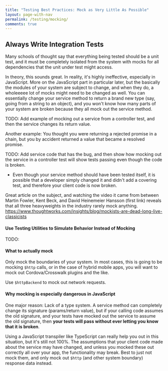 ```yaml
---
title: "Testing Best Practices: Mock as Very Little As Possible"
layout: page-with-nav
permalink: /testing/mocking/
comments: true
---
```



## Always Write Integration Tests

Many schools of thought say that everything being tested should be a unit test,
and it must be completely isolated from the system with mocks for all 
dependencies that the unit under test might access.

In theory, this sounds great. In reality, it's highly ineffective, especially in
JavaScript. More on the JavaScript part in particular later, but the basically
the modules of your system are subject to change, and when they do, a wholeeeee 
lot of mocks might need to be changed as well. You can essentially change your
service method to return a brand new type (say, going from a string to an 
object), and you won't know how many parts of your system are broken because 
they all mock out the service method. 
 
TODO: Add example of mocking out a service from a controller test, and then the
service changes its return value.


Another example: You thought you were returning a rejected promise in a chain, 
but you by accident returned a value that became a resolved promise. 

TODO: Add service code that has the bug, and then show how mocking out the 
service in a controller test will show tests passing even though the code is 
broken. 
  - Even though your service method should have been tested itself, it is 
    possible that a developer simply changed it and didn't add a covering test,
    and therefore your client code is now broken.
    
Great article on the subject, and watching the video it came from between
Martin Fowler, Kent Beck, and David Heinemeier Hansson (first link) reveals that 
all three heavyweights in the industry rarely mock anything. 
<https://www.thoughtworks.com/insights/blog/mockists-are-dead-long-live-classicists>



#### Use Testing Utilities to Simulate Behavior Instead of Mocking

TODO:



#### What to actually mock

Only mock the boundaries of your system. In most cases, this is going to be 
mocking `$http` calls, or in the case of hybrid mobile apps, you will want to
mock out Cordova/Crosswalk plugins and the like.

Use `$httpBackend` to mock out network requests.




#### Why mocking is especially dangerous in JavaScript

One major reason: Lack of a type system. A service method can completely change 
its signature (params/return value), but if your calling code assumes the old 
signature, and your tests have mocked out the service to assume the old 
signature, then **your tests will pass without ever letting you know that it is 
broken**.

Using a JavaScript transpiler like TypeScript can really help you out in this 
situation, but it's still not 100%. The assumptions that your client code made
about the service may have changed, and unless you mocked these out correctly
all over your app, the functionality may break. Best to just not mock them, and
only mock out `$http` (and other system boundary) response data instead.
